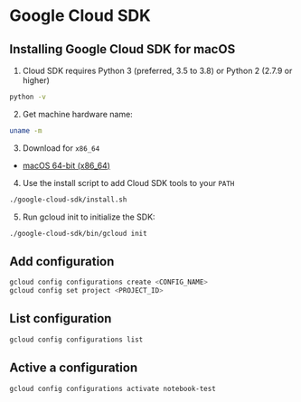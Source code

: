 # Google Cloud SDK

## Installing Google Cloud SDK for macOS

1. Cloud SDK requires Python 3 (preferred, 3.5 to 3.8) or Python 2 (2.7.9 or higher)

```sh
python -v
```

2. Get machine hardware name:

```sh
uname -m
```

3. Download for `x86_64`

- [macOS 64-bit
(x86_64)](https://dl.google.com/dl/cloudsdk/channels/rapid/downloads/google-cloud-sdk-347.0.0-darwin-x86_64.tar.gz)

4. Use the install script to add Cloud SDK tools to your `PATH`

```sh
./google-cloud-sdk/install.sh
```

5. Run gcloud init to initialize the SDK:

```sh
./google-cloud-sdk/bin/gcloud init
```

## Add configuration

```sh
gcloud config configurations create <CONFIG_NAME>
gcloud config set project <PROJECT_ID>
```

## List configuration

```sh
gcloud config configurations list
```

## Active a configuration

```sh
gcloud config configurations activate notebook-test
```